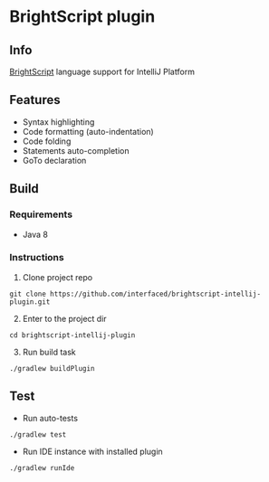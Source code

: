# BrightScript plugin

## Info

[BrightScript](https://docs.brightsign.biz/display/DOC/Language+Reference) language support for IntelliJ Platform

## Features

- Syntax highlighting
- Code formatting (auto-indentation)
- Code folding
- Statements auto-completion
- GoTo declaration

## Build

### Requirements

* Java 8

### Instructions

1. Clone project repo 
```
git clone https://github.com/interfaced/brightscript-intellij-plugin.git
```
2. Enter to the project dir
```
cd brightscript-intellij-plugin
```
3. Run build task
```
./gradlew buildPlugin
```

## Test

* Run auto-tests
```
./gradlew test
```
* Run IDE instance with installed plugin
```
./gradlew runIde
```

